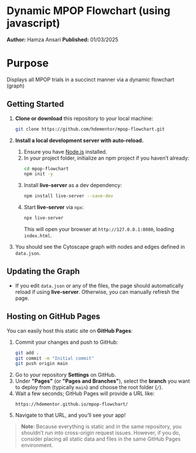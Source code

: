 
# Dynamic MPOP Flowchart (using javascript) 

**Author:** Hamza Ansari
**Published:** 01/03/2025

# Purpose
Displays all MPOP trials in a succinct manner via a dynamic flowchart (graph)

## Getting Started

1. **Clone or download** this repository to your local machine:
   ```bash
   git clone https://github.com/hdementor/mpop-flowchart.git
   ```

2. **Install a local development server with auto-reload.** 
   
   1. Ensure you have [Node.js](https://nodejs.org/) installed.  
   2. In your project folder, initialize an npm project if you haven’t already:
      ```bash
      cd mpop-flowchart
      npm init -y
      ```
   3. Install **live-server** as a dev dependency:
      ```bash
      npm install live-server --save-dev
      ```
   4. Start **live-server** via `npx`:
      ```bash
      npx live-server
      ```
      This will open your browser at `http://127.0.0.1:8080`, loading `index.html`.
   

3. You should see the Cytoscape graph with nodes and edges defined in `data.json`.

## Updating the Graph

- If you edit `data.json` or any of the files, the page should automatically reload if using **live-server**. Otherwise, you can manually refresh the page.

## Hosting on GitHub Pages

You can easily host this static site on **GitHub Pages**:

1. Commit your changes and push to GitHub:
   ```bash
   git add .
   git commit -m "Initial commit"
   git push origin main
   ```
2. Go to your repository **Settings** on GitHub.  
3. Under **"Pages"** (or **"Pages and Branches"**), select the **branch** you want to deploy from (typically `main`) and choose the root folder (`/`).  
4. Wait a few seconds; GitHub Pages will provide a URL like:
   ```
   https://hdementor.github.io/mpop-flowchart/
   ```
5. Navigate to that URL, and you’ll see your app!

> **Note**: Because everything is static and in the same repository, you shouldn’t run into cross-origin request issues. However, if you do, consider placing all static data and files in the same GitHub Pages environment.
